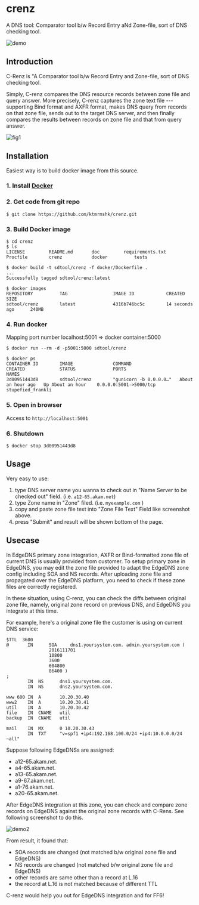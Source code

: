 # crenz
A DNS tool: Comparator tool b/w Record Entry aNd Zone-file, sort of DNS checking tool.

![demo](./doc/pastedImage_1.png)

## Introduction

C-Renz is "A Comparator tool b/w Record Entry and Zone-file, sort of DNS checking tool.

Simply, C-renz compares the DNS resource records between zone file and query answer. More precisely, C-renz captures the zone text file --- supporting Bind format and AXFR format, makes DNS query from records on that zone file, sends out to the target DNS server, and then finally compares the results between records on zone file and that from query answer.

![fig1](./doc/pastedImage_2.png)

## Installation

Easiest way is to build docker image from this source.

### 1. Install [Docker](https://www.docker.com) 

### 2. Get code from git repo

```
$ git clone https://github.com/ktmrmshk/crenz.git
```

### 3. Build Docker image

```
$ cd crenz
$ ls
LICENSE			README.md		doc			requirements.txt
Procfile		crenz			docker			tests

$ docker build -t sdtool/crenz -f docker/Dockerfile .
...
Successfully tagged sdtool/crenz:latest

$ docker images
REPOSITORY          TAG                 IMAGE ID            CREATED             SIZE
sdtool/crenz        latest              4316b746bc5c        14 seconds ago      240MB
```

### 4. Run docker

Mapping port number localhost:5001 => docker container:5000

```
$ docker run --rm -d -p5001:5000 sdtool/crenz

$ docker ps
CONTAINER ID        IMAGE               COMMAND                  CREATED             STATUS              PORTS                                NAMES
3d00951443d8        sdtool/crenz        "gunicorn -b 0.0.0.0…"   About an hour ago   Up About an hour    0.0.0.0:5001->5000/tcp               stupefied_frankli 
```

### 5. Open in browser

Access to `http://localhost:5001`


### 6. Shutdown

```
$ docker stop 3d00951443d8
```



## Usage

Very easy to use:

1. type DNS server name you wanna to check out in "Name Server to be checked out" field. (i.e. `a12-65.akam.net`)
1. type Zone name in "Zone" filed. (i.e. `myexample.com` )
1. copy and paste zone file text into "Zone File Text" Field like screenshot above. 
1. press "Submit" and result will be shown bottom of the page.


## Usecase

In EdgeDNS primary zone integration, AXFR or Bind-formatted zone file of current DNS is usually provided from customer. To setup primary zone in EdgeDNS, you may edit the zone file provided to adapt the EdgeDNS zone config including SOA and NS records. After uploading zone file and propagated over the EdgeDNS platform, you need to check if these zone files are correctly registered.


In these situation, using C-renz, you can check the diffs between original zone file, namely, original zone record on previous DNS, and EdgeDNS you integrate at this time.


For example, here's a original zone file the customer is using on current DNS service:


```
$TTL  3600
@       IN      SOA     dns1.yoursystem.com. admin.yoursystem.com (
                2016111701
                10800
                3600
                604800
                86400 )
;
        IN  NS      dns1.yoursystem.com.
        IN  NS      dns2.yoursystem.com.
 
www 600 IN  A       10.20.30.40
www2    IN  A       10.20.30.41
util    IN  A       10.20.30.42
file    IN  CNAME   util   
backup  IN  CNAME   util
 
mail    IN  MX      0 10.20.30.43
        IN  TXT     "v=spf1 +ip4:192.168.100.0/24 +ip4:10.0.0.0/24 ~all"
```

Suppose following EdgeDNSs are assigned:

* a12-65.akam.net.
* a4-65.akam.net.
* a13-65.akam.net.
* a9-67.akam.net.
* a1-76.akam.net.
* a20-65.akam.net.

After EdgeDNS integration at this zone, you can check and compare zone records on EdgeDNS against the original zone records with C-Rens. See following screenshot to do this.

![demo2](./doc/screencapture-54-250-171-93-1495612479053.png)


From result, it found that:

* SOA records are changed (not matched b/w original zone file and EdgeDNS)
* NS records are changed (not matched b/w original zone file and EdgeDNS)
* other records are same other than a record at L.16
* the record at L.16 is not matched because of different TTL

C-renz would help you out for EdgeDNS integration and for FF6!
